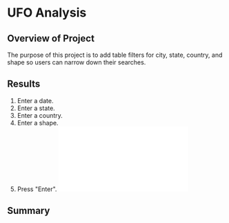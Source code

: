 # UFO Analysis
## Overview of Project
The purpose of this project is to add table filters for city, state, country, and shape so users can narrow down their searches.
## Results
1. Enter a date.
2. Enter a state.
3. Enter a country.
4. Enter a shape.
5. Press "Enter".
![My_Image](file:///C:/Users/mspea/Desktop/Data%20Analysis%20Class%20Folder/Student%20Resources/Module%2011%20UFO%20Sightings%20with%20JavaScript/UFOs/Challenge/index.html?)
## Summary
